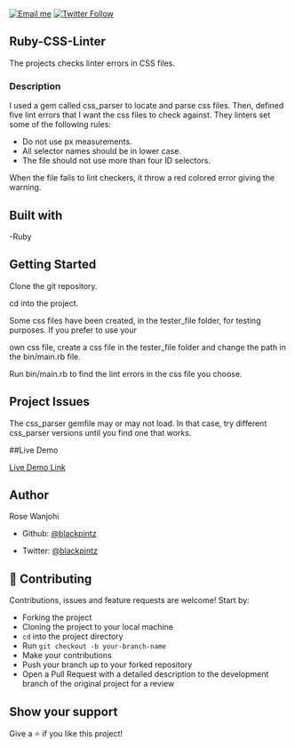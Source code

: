 [![Email me](https://img.shields.io/badge/Hire%20%2F%20Consult-Click%20to%20contact-blue)](mailto:rosewanjohi24@gmail.com)
[![Twitter Follow](https://img.shields.io/twitter/follow/blackpintz?label=Tweet%20me&style=social)](https://twitter.com/blackpintz)

## Ruby-CSS-Linter

The projects checks linter errors in CSS files.

### Description

I used a gem called css_parser to locate and parse css files. Then, defined five lint errors that I want the css files
to check against.
They linters set some of the following rules:

- Do not use px measurements.
- All selector names should be in lower case.
- The file should not use more than four ID selectors.

When the file fails to lint checkers, it throw a red colored error giving the warning.

## Built with

-Ruby

## Getting Started

Clone the git repository.

cd into the project.

Some css files have been created, in the tester_file folder, for testing purposes. If you prefer to use your

own css file, create a css file in the tester_file folder and change the path in the bin/main.rb file.

Run bin/main.rb to find the lint errors in the css file you choose.

## Project Issues 

The css_parser gemfile may or may not load. In that case, try different css_parser versions until
you find one that works.

##Live Demo

[Live Demo Link](https://repl.it/@blackpintz/RubyCssLinters)


## Author

Rose Wanjohi

- Github: [@blackpintz](https://github.com/blackpintz)

- Twitter: [@blackpintz](https://twitter.com/blackpintz)

 
## 🤝 Contributing

Contributions, issues and feature requests are welcome! Start by:

- Forking the project
- Cloning the project to your local machine
- `cd` into the project directory
- Run `git checkout -b your-branch-name`
- Make your contributions
- Push your branch up to your forked repository
- Open a Pull Request with a detailed description to the development branch of the original project for a review

## Show your support

Give a ⭐️ if you like this project!





